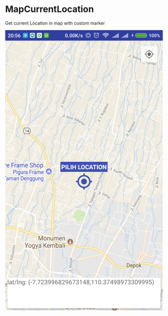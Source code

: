 # MapCurrentLocation
Get current Location in map with custom marker

![](https://github.com/BambangHeriSetiawan/MapCurrentLocation/blob/master/app/secreanshot/device-2018-05-09-205618.png)
